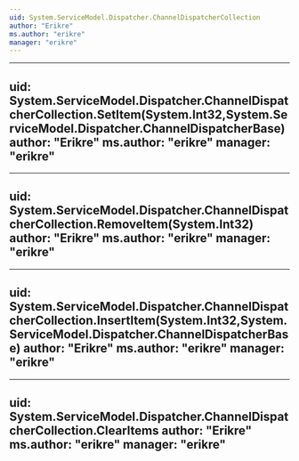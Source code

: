 ```yaml
---
uid: System.ServiceModel.Dispatcher.ChannelDispatcherCollection
author: "Erikre"
ms.author: "erikre"
manager: "erikre"
---
```


---
uid: System.ServiceModel.Dispatcher.ChannelDispatcherCollection.SetItem(System.Int32,System.ServiceModel.Dispatcher.ChannelDispatcherBase)
author: "Erikre"
ms.author: "erikre"
manager: "erikre"
---

---
uid: System.ServiceModel.Dispatcher.ChannelDispatcherCollection.RemoveItem(System.Int32)
author: "Erikre"
ms.author: "erikre"
manager: "erikre"
---

---
uid: System.ServiceModel.Dispatcher.ChannelDispatcherCollection.InsertItem(System.Int32,System.ServiceModel.Dispatcher.ChannelDispatcherBase)
author: "Erikre"
ms.author: "erikre"
manager: "erikre"
---

---
uid: System.ServiceModel.Dispatcher.ChannelDispatcherCollection.ClearItems
author: "Erikre"
ms.author: "erikre"
manager: "erikre"
---
